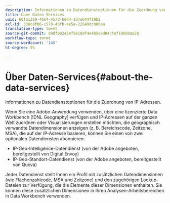 ```yaml
---
description: Informationen zu Datendienstoptionen für die Zuordnung von IP-Adressen.
title: Über Daten-Services
uuid: 60fa12b9-4b64-457d-b0d4-1d7eb44f19b2
exl-id: 330c6fb6-c579-45fb-ae5a-22649dc006aa
translation-type: tm+mt
source-git-commit: d9df90242ef96188f4e4b5e6d04cfef196b0a628
workflow-type: tm+mt
source-wordcount: '145'
ht-degree: 5%

---
```


# Über Daten-Services{#about-the-data-services}

Informationen zu Datendienstoptionen für die Zuordnung von IP-Adressen.

Wenn Sie eine Adobe-Anwendung verwenden, über eine lizenzierte Data Workbench [!DNL Geography] verfügen und IP-Adressen auf der ganzen Welt zuordnen oder Visualisierungen erstellen möchten, die geographisch verwandte Datendimensionen anzeigen (z. B. Bereichscode, Zeitzone, MSA), die auf der IP-Adresse basieren, können Sie einen von zwei optionalen Datendiensten abonnieren:

* IP-Geo-Intelligence-Datendienst (von der Adobe angeboten, bereitgestellt von Digital Envoy)
* IP-Geo-Standort-Datendienst (von der Adobe angeboten, bereitgestellt von Quova)

Jeder Datendienst stellt Ihnen ein Profil mit zusätzlichen Datendimensionen (wie Flächenzahlcode, MSA und Zeitzone) und den zugehörigen Lookup-Dateien zur Verfügung, die die Elemente dieser Dimensionen enthalten. Sie können diese zusätzlichen Dimensionen in Ihren Analysen-Arbeitsbereichen in Data Workbench verwenden.
